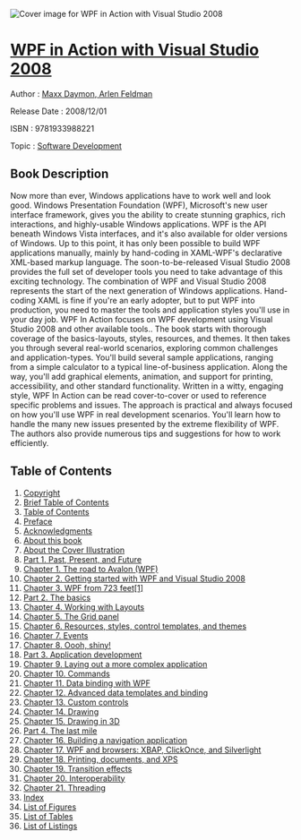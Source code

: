 ![Cover image for WPF in Action with Visual Studio 2008](https://imgdetail.ebookreading.net/cover/cover/software_development/EB9781933988221.jpg)

[WPF in Action with Visual Studio 2008](https://ebookreading.net/view/book/WPF+in+Action+with+Visual+Studio+2008-EB9781933988221_1.html "WPF in Action with Visual Studio 2008")
====================================================================================================================

Author : [Maxx Daymon](https://ebookreading.net/search/author/Maxx+Daymon),[ Arlen Feldman](https://ebookreading.net/search/author/+Arlen+Feldman)

Release Date : 2008/12/01

ISBN : 9781933988221

Topic : [Software Development](https://ebookreading.net/search/category/software-development)

Book Description
-----------------

 Now more than ever, Windows applications have to work well and look good. Windows Presentation Foundation (WPF), Microsoft's new user interface framework, gives you the ability to create stunning graphics, rich interactions, and highly-usable Windows applications. WPF is the API beneath Windows Vista interfaces, and it's also available for older versions of Windows. Up to this point, it has only been possible to build WPF applications manually, mainly by hand-coding in XAML-WPF's declarative XML-based markup language. The soon-to-be-released Visual Studio 2008 provides the full set of developer tools you need to take advantage of this exciting technology. The combination of WPF and Visual Studio 2008 represents the start of the next generation of Windows applications. Hand-coding XAML is fine if you're an early adopter, but to put WPF into production, you need to master the tools and application styles you'll use in your day job. WPF In Action focuses on WPF development using Visual Studio 2008 and other available tools.. The book starts with thorough coverage of the basics-layouts, styles, resources, and themes. It then takes you through several real-world scenarios, exploring common challenges and application-types. You'll build several sample applications, ranging from a simple calculator to a typical line-of-business application. Along the way, you'll add graphical elements, animation, and support for printing, accessibility, and other standard functionality. Written in a witty, engaging style, WPF In Action can be read cover-to-cover or used to reference specific problems and issues. The approach is practical and always focused on how you'll use WPF in real development scenarios. You'll learn how to handle the many new issues presented by the extreme flexibility of WPF. The authors also provide numerous tips and suggestions for how to work efficiently. 
              
Table of Contents
-----------------

1. [Copyright](https://ebookreading.net/view/book/WPF+in+Action+with+Visual+Studio+2008-EB9781933988221_3.html)
1. [Brief Table of Contents](https://ebookreading.net/view/book/WPF+in+Action+with+Visual+Studio+2008-EB9781933988221_4.html)
1. [Table of Contents](https://ebookreading.net/view/book/WPF+in+Action+with+Visual+Studio+2008-EB9781933988221_5.html)
1. [Preface](https://ebookreading.net/view/book/WPF+in+Action+with+Visual+Studio+2008-EB9781933988221_6.html)
1. [Acknowledgments](https://ebookreading.net/view/book/WPF+in+Action+with+Visual+Studio+2008-EB9781933988221_7.html)
1. [About this book](https://ebookreading.net/view/book/WPF+in+Action+with+Visual+Studio+2008-EB9781933988221_8.html)
1. [About the Cover Illustration](https://ebookreading.net/view/book/WPF+in+Action+with+Visual+Studio+2008-EB9781933988221_9.html)
1. [Part 1. Past, Present, and Future](https://ebookreading.net/view/book/WPF+in+Action+with+Visual+Studio+2008-EB9781933988221_10.html)
1. [Chapter 1. The road to Avalon (WPF)](https://ebookreading.net/view/book/WPF+in+Action+with+Visual+Studio+2008-EB9781933988221_11.html)
1. [Chapter 2. Getting started with WPF and Visual Studio 2008](https://ebookreading.net/view/book/WPF+in+Action+with+Visual+Studio+2008-EB9781933988221_12.html)
1. [Chapter 3. WPF from 723 feet[1]](https://ebookreading.net/view/book/WPF+in+Action+with+Visual+Studio+2008-EB9781933988221_13.html)
1. [Part 2. The basics](https://ebookreading.net/view/book/WPF+in+Action+with+Visual+Studio+2008-EB9781933988221_14.html)
1. [Chapter 4. Working with Layouts](https://ebookreading.net/view/book/WPF+in+Action+with+Visual+Studio+2008-EB9781933988221_15.html)
1. [Chapter 5. The Grid panel](https://ebookreading.net/view/book/WPF+in+Action+with+Visual+Studio+2008-EB9781933988221_16.html)
1. [Chapter 6. Resources, styles, control templates, and themes](https://ebookreading.net/view/book/WPF+in+Action+with+Visual+Studio+2008-EB9781933988221_17.html)
1. [Chapter 7. Events](https://ebookreading.net/view/book/WPF+in+Action+with+Visual+Studio+2008-EB9781933988221_18.html)
1. [Chapter 8. Oooh, shiny!](https://ebookreading.net/view/book/WPF+in+Action+with+Visual+Studio+2008-EB9781933988221_19.html)
1. [Part 3. Application development](https://ebookreading.net/view/book/WPF+in+Action+with+Visual+Studio+2008-EB9781933988221_20.html)
1. [Chapter 9. Laying out a more complex application](https://ebookreading.net/view/book/WPF+in+Action+with+Visual+Studio+2008-EB9781933988221_21.html)
1. [Chapter 10. Commands](https://ebookreading.net/view/book/WPF+in+Action+with+Visual+Studio+2008-EB9781933988221_22.html)
1. [Chapter 11. Data binding with WPF](https://ebookreading.net/view/book/WPF+in+Action+with+Visual+Studio+2008-EB9781933988221_23.html)
1. [Chapter 12. Advanced data templates and binding](https://ebookreading.net/view/book/WPF+in+Action+with+Visual+Studio+2008-EB9781933988221_24.html)
1. [Chapter 13. Custom controls](https://ebookreading.net/view/book/WPF+in+Action+with+Visual+Studio+2008-EB9781933988221_25.html)
1. [Chapter 14. Drawing](https://ebookreading.net/view/book/WPF+in+Action+with+Visual+Studio+2008-EB9781933988221_26.html)
1. [Chapter 15. Drawing in 3D](https://ebookreading.net/view/book/WPF+in+Action+with+Visual+Studio+2008-EB9781933988221_27.html)
1. [Part 4. The last mile](https://ebookreading.net/view/book/WPF+in+Action+with+Visual+Studio+2008-EB9781933988221_28.html)
1. [Chapter 16. Building a navigation application](https://ebookreading.net/view/book/WPF+in+Action+with+Visual+Studio+2008-EB9781933988221_29.html)
1. [Chapter 17. WPF and browsers: XBAP, ClickOnce, and Silverlight](https://ebookreading.net/view/book/WPF+in+Action+with+Visual+Studio+2008-EB9781933988221_30.html)
1. [Chapter 18. Printing, documents, and XPS](https://ebookreading.net/view/book/WPF+in+Action+with+Visual+Studio+2008-EB9781933988221_31.html)
1. [Chapter 19. Transition effects](https://ebookreading.net/view/book/WPF+in+Action+with+Visual+Studio+2008-EB9781933988221_32.html)
1. [Chapter 20. Interoperability](https://ebookreading.net/view/book/WPF+in+Action+with+Visual+Studio+2008-EB9781933988221_33.html)
1. [Chapter 21. Threading](https://ebookreading.net/view/book/WPF+in+Action+with+Visual+Studio+2008-EB9781933988221_34.html)
1. [Index](https://ebookreading.net/view/book/WPF+in+Action+with+Visual+Studio+2008-EB9781933988221_35.html)
1. [List of Figures](https://ebookreading.net/view/book/WPF+in+Action+with+Visual+Studio+2008-EB9781933988221_36.html)
1. [List of Tables](https://ebookreading.net/view/book/WPF+in+Action+with+Visual+Studio+2008-EB9781933988221_37.html)
1. [List of Listings](https://ebookreading.net/view/book/WPF+in+Action+with+Visual+Studio+2008-EB9781933988221_38.html)

